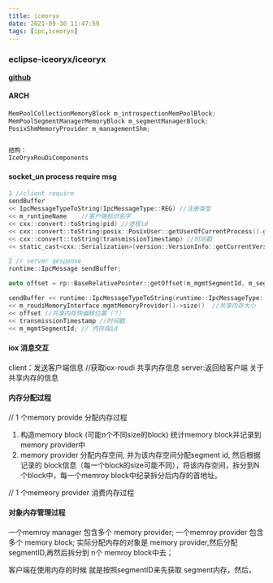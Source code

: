 ```yaml
---
title: iceoryx
date: 2021-09-30 11:47:59
tags: [ipc,iceoryx]
---
```

### eclipse-iceoryx/iceoryx

[**github**](https://github.com/ApexAI/iceoryx/blob/master/iceoryx_hoofs/README.md)
#### ARCH






#### 

```c
MemPoolCollectionMemoryBlock m_introspectionMemPoolBlock;
MemPoolSegmentManagerMemoryBlock m_segmentManagerBlock;
PosixShmMemoryProvider m_managementShm;


结构：
IceOryxRouDiComponents

```


#### socket_un process require msg
```c
1 //client require
sendBuffer 
<< IpcMessageTypeToString(IpcMessageType::REG) //注册类型
<< m_runtimeName    //客户端标识名字
<< cxx::convert::toString(pid) //进程id
<< cxx::convert::toString(posix::PosixUser::getUserOfCurrentProcess().getID()) // posixuser进程id
<< cxx::convert::toString(transmissionTimestamp) //时间戳
<< static_cast<cxx::Serialization>(version::VersionInfo::getCurrentVersion()).toString(); //版本信息

2 // server qesponse
runtime::IpcMessage sendBuffer;

auto offset = rp::BaseRelativePointer::getOffset(m_mgmtSegmentId, m_segmentManager);

sendBuffer << runtime::IpcMessageTypeToString(runtime::IpcMessageType::REG_ACK)   //消息类型
<< m_roudiMemoryInterface.mgmtMemoryProvider()->size()  //共享内存大小
<< offset //共享内存快偏移位置（？）
<< transmissionTimestamp //时间戳
<< m_mgmtSegmentId; // 内存段id
```

#### iox 消息交互

client：发送客户端信息  //获取iox-roudi 共享内存信息
server:返回给客户端 关于共享内存的信息



#### 内存分配过程
// 1 个memory provide 分配内存过程

1. 构造memory block (可能n个不同size的block)  统计memory block并记录到memory provider中
2. memory provider 分配内存空间, 并为该内存空间分配segment id, 然后根据记录的 block信息（每一个block的size可能不同），将该内存空间，拆分到N个block中，每一个memroy block中纪录拆分后内存的首地址。



// 1 个memeory provider 消费内存过程


#### 对象内存管理过程
一个memroy manager 包含多个 memory provider;
一个memroy provider 包含多个 memory block;
实际分配内存的对象是 memory provider,然后分配segmentID,再然后拆分到 n个 memroy block中去；

客户端在使用内存的时候 就是按照segmentID来先获取 segment内存，然后，